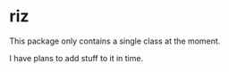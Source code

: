 # riz

This package only contains a single class at the moment.

I have plans to add stuff to it in time.
